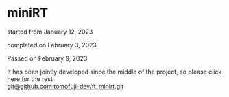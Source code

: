 # miniRT

started from January 12, 2023

completed on February 3, 2023

Passed on February 9, 2023

It has been jointly developed since the middle of the project, so please click here for the rest  
[git@github.com:tomofuji-dev/ft_minirt.git](https://github.com/tomofuji-dev/ft_minirt.git)
